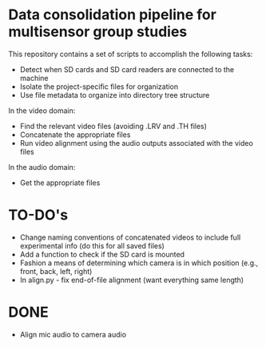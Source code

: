 # Data consolidation pipeline for multisensor group studies

This repository contains a set of scripts to accomplish the following tasks:
* Detect when SD cards and SD card readers are connected to the machine
* Isolate the project-specific files for organization
* Use file metadata to organize into directory tree structure

In the video domain:
* Find the relevant video files (avoiding .LRV and .TH files)
* Concatenate the appropriate files
* Run video alignment using the audio outputs associated with the video files

In the audio domain:
* Get the appropriate files

# TO-DO's
* Change naming conventions of concatenated videos to include full experimental info (do this for all saved files)
* Add a function to check if the SD card is mounted
* Fashion a means of determining which camera is in which position (e.g., front, back, left, right)
* In align.py - fix end-of-file alignment (want everything same length)

# DONE 
* Align mic audio to camera audio 
